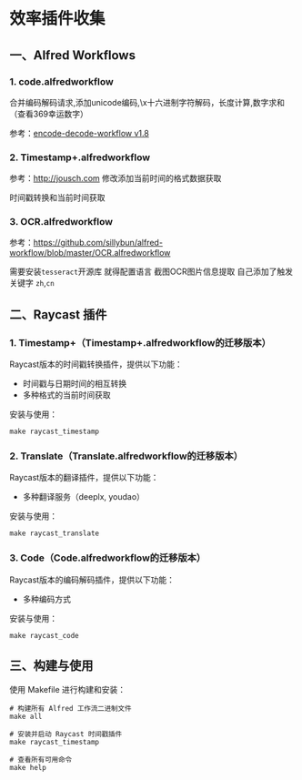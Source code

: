 # 效率插件收集

## 一、Alfred Workflows

### 1. code.alfredworkflow

合并编码解码请求,添加unicode编码,\x十六进制字符解码，长度计算,数字求和（查看369幸运数字）
 
参考：<a href="https://github.com/willfarrell/alfred-encode-decode-workflow">encode-decode-workflow v1.8</a>


### 2. Timestamp+.alfredworkflow 
 
参考：http://jousch.com
修改添加当前时间的格式数据获取
 
时间戳转换和当前时间获取


### 3. OCR.alfredworkflow
  
参考：<a href="https://github.com/sillybun/alfred-workflow/blob/master/OCR.alfredworkflow">https://github.com/sillybun/alfred-workflow/blob/master/OCR.alfredworkflow</a>
  
需要安装`tesseract`开源库 就得配置语言
截图OCR图片信息提取 自己添加了触发关键字 `zh`,`cn`


## 二、Raycast 插件

### 1. Timestamp+（Timestamp+.alfredworkflow的迁移版本）

Raycast版本的时间戳转换插件，提供以下功能：
- 时间戳与日期时间的相互转换
- 多种格式的当前时间获取

安装与使用：
```
make raycast_timestamp
```

### 2. Translate（Translate.alfredworkflow的迁移版本）

Raycast版本的翻译插件，提供以下功能：
- 多种翻译服务（deeplx, youdao）

安装与使用：
```
make raycast_translate
```

### 3. Code（Code.alfredworkflow的迁移版本）

Raycast版本的编码解码插件，提供以下功能：
- 多种编码方式

安装与使用：
```
make raycast_code
```

## 三、构建与使用

使用 Makefile 进行构建和安装：

```
# 构建所有 Alfred 工作流二进制文件
make all

# 安装并启动 Raycast 时间戳插件
make raycast_timestamp

# 查看所有可用命令
make help
